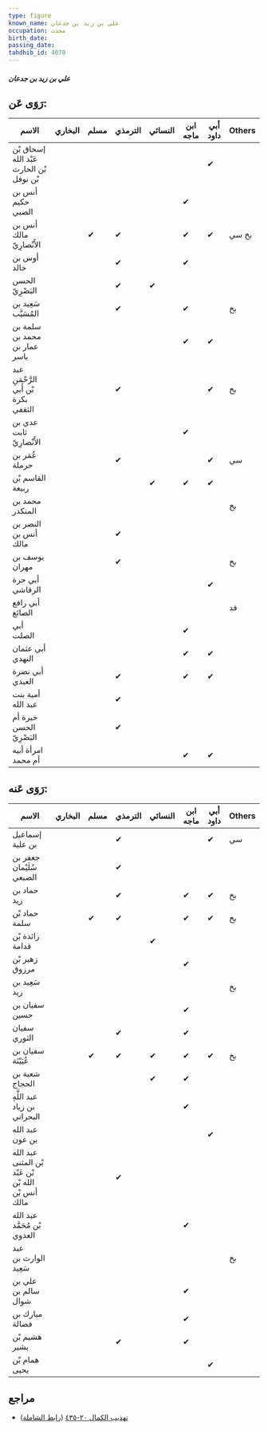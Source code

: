 ```yaml
---
type: figure
known_name: علي بن زيد بن جدعان
occupation: محدث
birth_date:
passing_date:
tahdhib_id: 4070
---
```

##### علي بن زيد بن جدعان

## رَوَى عَن:
| الاسم                                    | البخاري | مسلم | الترمذي | النسائي | ابن ماجه | أبي داود | Others |
| ---------------------------------------- | ------- | ---- | ------- | ------- | -------- | -------- | ------ |
| إسحاق بْن عَبْد الله بْن الحارث بْن نوفل |         |      |         |         |          | ✔        |        |
| أنس بن حكيم الضبي                        |         |      |         |         | ✔        |          |        |
| أنس بن مالك الأَنْصارِيّ                 |         | ✔    | ✔       |         | ✔        | ✔        | بخ سي  |
| أوس بن خالد                              |         |      | ✔       |         | ✔        |          |        |
| الحسن البَصْرِيّ                         |         |      | ✔       | ✔       |          |          |        |
| سَعِيد بن المُسَيَّب                     |         |      | ✔       |         | ✔        |          | بخ     |
| سلمة بن محمد بن عمار بن ياسر             |         |      |         |         | ✔        | ✔        |        |
| عبد الرَّحْمَنِ بْن أَبي بكرة الثقفي     |         |      | ✔       |         |          | ✔        | بخ     |
| عدي بن ثابت الأَنْصارِيّ                 |         |      |         |         | ✔        |          |        |
| عُمَر بن حرملة                           |         |      | ✔       |         |          | ✔        | سي     |
| القاسم بْن ربيعة                         |         |      |         | ✔       | ✔        | ✔        |        |
| محمد بن المنكدر                          |         |      |         |         |          |          | بخ     |
| النضر بن أنس بن مالك                     |         |      | ✔       |         |          |          |        |
| يوسف بن مهران                            |         |      | ✔       |         |          |          | بخ     |
| أبي حرة الرقاشي                          |         |      |         |         |          | ✔        |        |
| أبي رافع الصائغ                          |         |      |         |         |          |          | قد     |
| أبي الصلت                                |         |      |         |         | ✔        |          |        |
| أبي عثمان النهدي                         |         |      |         |         | ✔        | ✔        |        |
| أبي نضرة العبدي                          |         |      | ✔       |         | ✔        | ✔        |        |
| أمية بنت عبد الله                        |         |      | ✔       |         |          |          |        |
| خيرة أم الحسن البَصْرِيّ                 |         |      | ✔       |         |          |          |        |
| امرأة أبيه أم محمد                       |         |      |         |         | ✔        | ✔        |        |
## رَوَى عَنه:
| الاسم                                               | البخاري | مسلم | الترمذي | النسائي | ابن ماجه | أبي داود | Others |
| --------------------------------------------------- | ------- | ---- | ------- | ------- | -------- | -------- | ------ |
| إسماعيل بن علية                                     |         |      | ✔       |         |          | ✔        | سي     |
| جعفر بن سُلَيْمان الضبعي                            |         |      | ✔       |         |          |          |        |
| حماد بن زيد                                         |         |      | ✔       |         | ✔        | ✔        | بخ     |
| حماد بْن سلمة                                       |         | ✔    | ✔       |         | ✔        | ✔        | بخ     |
| زائدة بْن قدامة                                     |         |      |         | ✔       |          |          |        |
| زهير بْن مرزوق                                      |         |      |         |         | ✔        |          |        |
| سَعِيد بن زيد                                       |         |      |         |         |          |          | بخ     |
| سفيان بن حسين                                       |         |      |         |         | ✔        |          |        |
| سفيان الثوري                                        |         |      | ✔       |         | ✔        |          |        |
| سفيان بن عُيَيْنَة                                  |         | ✔    | ✔       | ✔       | ✔        | ✔        | بخ     |
| شعبة بن الحجاج                                      |         |      |         | ✔       | ✔        |          |        |
| عبد اللَّهِ بن زياد البحراني                        |         |      |         |         | ✔        |          |        |
| عبد الله بن عون                                     |         |      |         |         |          | ✔        |        |
| عبد الله بْن المثنى بْن عَبْد الله بْن أنس بْن مالك |         |      | ✔       |         |          |          |        |
| عبد الله بْن مُحَمَّد العدوي                        |         |      |         |         | ✔        |          |        |
| عبد الوارث بن سَعِيد                                |         |      |         |         |          |          | بخ     |
| علي بن سالم بن شوال                                 |         |      |         |         | ✔        |          |        |
| مبارك بن فضالة                                      |         |      |         |         | ✔        |          |        |
| هشيم بْن بشير                                       |         |      | ✔       |         | ✔        |          |        |
| همام بْن يحيى                                       |         |      |         |         |          | ✔        |        |
## مراجع
- [تهذيب الكمال ٢٠-٤٣٥](obsidian://open?vault=Tahdhib-al-Kamal&file=Figures/٤٠٧٠-علي%20بن%20زيد%20بن%20جدعان) ([رابط الشاملة](https://shamela.ws/book/3722/10565))